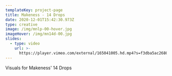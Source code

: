 ```yaml
---
templateKey: project-page
title: Makeness - 14 Drops
date: 2020-12-01T15:42:30.973Z
type: creative
image: /img/mnlp-00-hover.jpg
imageHover: /img/mn14d-00.jpg
slides:
  - type: video
    url: >-
      https://player.vimeo.com/external/165041005.hd.mp4?s=f3dba5ac2680ffa8bca8eab82280a64ca5ace23b&profile_id=119
---
```

Visuals for Makeness' 14 Drops

